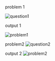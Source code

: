 problem 1 

![question1](https://github.com/user-attachments/assets/73d0b1e4-89ca-4d59-bc90-ef0bee2bab71)

output 1

![problem1](https://github.com/user-attachments/assets/8b5b3e59-caff-4796-a2be-00e01671fecc)

problem2
![question2](https://github.com/user-attachments/assets/0a68ff92-c235-4ec7-bc6a-4364203cd951)

output 2
![problem2](https://github.com/user-attachments/assets/3de67fa7-cbd6-4a63-8c4c-aee305955cdb)
